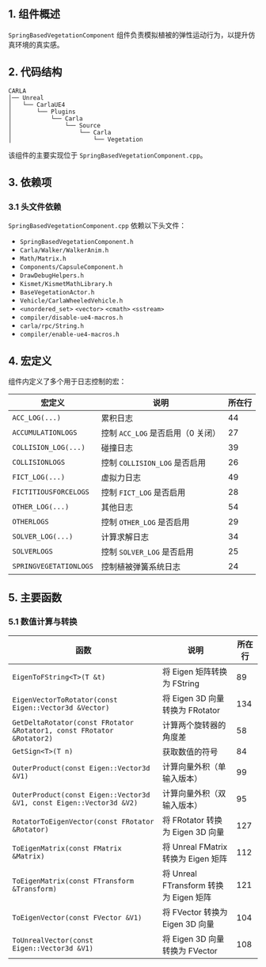 ## 1. 组件概述
`SpringBasedVegetationComponent` 组件负责模拟植被的弹性运动行为，以提升仿真环境的真实感。

## 2. 代码结构
```
CARLA
│── Unreal
│   └── CarlaUE4
│       └── Plugins
│           └── Carla
│               └── Source
│                   └── Carla
│                       └── Vegetation
```
该组件的主要实现位于 `SpringBasedVegetationComponent.cpp`。

## 3. 依赖项
### 3.1 头文件依赖
`SpringBasedVegetationComponent.cpp` 依赖以下头文件：
- `SpringBasedVegetationComponent.h`
- `Carla/Walker/WalkerAnim.h`
- `Math/Matrix.h`
- `Components/CapsuleComponent.h`
- `DrawDebugHelpers.h`
- `Kismet/KismetMathLibrary.h`
- `BaseVegetationActor.h`
- `Vehicle/CarlaWheeledVehicle.h`
- `<unordered_set>` `<vector>` `<cmath>` `<sstream>`
- `compiler/disable-ue4-macros.h`
- `carla/rpc/String.h`
- `compiler/enable-ue4-macros.h`

## 4. 宏定义
组件内定义了多个用于日志控制的宏：

| 宏定义 | 说明 | 所在行 |
|--------|------|--------|
| `ACC_LOG(...)` | 累积日志 | 44 |
| `ACCUMULATIONLOGS` | 控制 `ACC_LOG` 是否启用（0 关闭） | 27 |
| `COLLISION_LOG(...)` | 碰撞日志 | 39 |
| `COLLISIONLOGS` | 控制 `COLLISION_LOG` 是否启用 | 26 |
| `FICT_LOG(...)` | 虚拟力日志 | 49 |
| `FICTITIOUSFORCELOGS` | 控制 `FICT_LOG` 是否启用 | 28 |
| `OTHER_LOG(...)` | 其他日志 | 54 |
| `OTHERLOGS` | 控制 `OTHER_LOG` 是否启用 | 29 |
| `SOLVER_LOG(...)` | 计算求解日志 | 34 |
| `SOLVERLOGS` | 控制 `SOLVER_LOG` 是否启用 | 25 |
| `SPRINGVEGETATIONLOGS` | 控制植被弹簧系统日志 | 24 |

## 5. 主要函数
### 5.1 数值计算与转换
| 函数 | 说明 | 所在行 |
|------|------|--------|
| `EigenToFString<T>(T &t)` | 将 Eigen 矩阵转换为 FString | 89 |
| `EigenVectorToRotator(const Eigen::Vector3d &Vector)` | 将 Eigen 3D 向量转换为 FRotator | 134 |
| `GetDeltaRotator(const FRotator &Rotator1, const FRotator &Rotator2)` | 计算两个旋转器的角度差 | 58 |
| `GetSign<T>(T n)` | 获取数值的符号 | 84 |
| `OuterProduct(const Eigen::Vector3d &V1)` | 计算向量外积（单输入版本） | 99 |
| `OuterProduct(const Eigen::Vector3d &V1, const Eigen::Vector3d &V2)` | 计算向量外积（双输入版本） | 95 |
| `RotatorToEigenVector(const FRotator &Rotator)` | 将 FRotator 转换为 Eigen 3D 向量 | 127 |
| `ToEigenMatrix(const FMatrix &Matrix)` | 将 Unreal FMatrix 转换为 Eigen 矩阵 | 112 |
| `ToEigenMatrix(const FTransform &Transform)` | 将 Unreal FTransform 转换为 Eigen 矩阵 | 121 |
| `ToEigenVector(const FVector &V1)` | 将 FVector 转换为 Eigen 3D 向量 | 104 |
| `ToUnrealVector(const Eigen::Vector3d &V1)` | 将 Eigen 3D 向量转换为 FVector | 108 |


